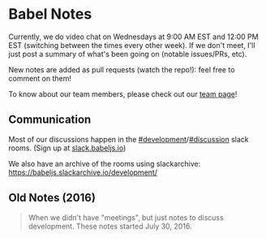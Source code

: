 # Babel Notes

Currently, we do video chat on Wednesdays at 9:00 AM EST and 12:00 PM EST (switching between the times every other week). If we don't meet, I'll just post a summary of what's been going on (notable issues/PRs, etc).

New notes are added as pull requests (watch the repo!): feel free to comment on them!

To know about our team members, please check out our [team page](https://babeljs.io/team)!

## Communication

Most of our discussions happen in the [#development](https://babeljs.slack.com/messages/development)/[#discussion](https://babeljs.slack.com/messages/discussion) slack rooms. (Sign up at [slack.babeljs.io](http://slack.babeljs.io/))

We also have an archive of the rooms using slackarchive: https://babeljs.slackarchive.io/development/

## Old Notes (2016)

> When we didn't have "meetings", but just notes to discuss development.
> These notes started July 30, 2016.
